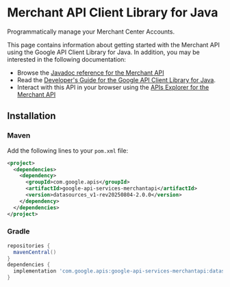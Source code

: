 # Merchant API Client Library for Java

Programmatically manage your Merchant Center Accounts.

This page contains information about getting started with the Merchant API
using the Google API Client Library for Java. In addition, you may be interested
in the following documentation:

* Browse the [Javadoc reference for the Merchant API][javadoc]
* Read the [Developer's Guide for the Google API Client Library for Java][google-api-client].
* Interact with this API in your browser using the [APIs Explorer for the Merchant API][api-explorer]

## Installation

### Maven

Add the following lines to your `pom.xml` file:

```xml
<project>
  <dependencies>
    <dependency>
      <groupId>com.google.apis</groupId>
      <artifactId>google-api-services-merchantapi</artifactId>
      <version>datasources_v1-rev20250804-2.0.0</version>
    </dependency>
  </dependencies>
</project>
```

### Gradle

```gradle
repositories {
  mavenCentral()
}
dependencies {
  implementation 'com.google.apis:google-api-services-merchantapi:datasources_v1-rev20250804-2.0.0'
}
```

[javadoc]: https://googleapis.dev/java/google-api-services-merchantapi/latest/index.html
[google-api-client]: https://github.com/googleapis/google-api-java-client/
[api-explorer]: https://developers.google.com/apis-explorer/#p/merchantapi/v1/
